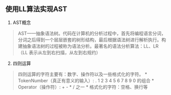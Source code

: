 ## 使用LL算法实现AST
1. AST概念 
> AST——抽象语法树。代码在计算机的分析过程中，首先将编程语言分词，分词之后得到一个层层嵌套的树形结构，最后根据语法树进行解析执行。构建抽象语法树的过程被称为语法分析。最著名的语法分析算法：LL、LR（LL 表示从左到右扫描，从左到右规约）

2. 四则运算 
> 四则运算的字符主要有：数字、操作符以及一些格式化的字符。
    * TokenNumber（真正有意义的输入）: . 1 2 3 4 5 6 7 8 9 0 的组合
    * Operator（操作符）: + - * / 之一
    * 格式化的字符：空格、换行等